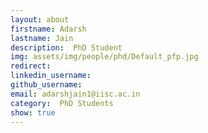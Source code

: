 ```yaml
---
layout: about
firstname: Adarsh
lastname: Jain
description:  PhD Student
img: assets/img/people/phd/Default_pfp.jpg
redirect: 
linkedin_username: 
github_username: 
email: adarshjain1@iisc.ac.in
category:  PhD Students
show: true
---
```

